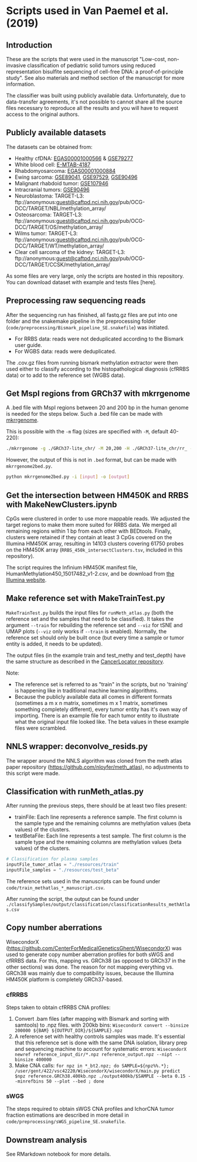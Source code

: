 # Scripts used in Van Paemel et al. (2019)

## Introduction
These are the scripts that were used in the manuscript "Low-cost, non-invasive classification of pediatric solid tumors using reduced representation bisulfite sequencing of cell-free DNA: a proof-of-principle study". See also materials and method section of the manuscript for more information.

The classifier was built using publicly available data. Unfortunately, due to data-transfer agreements, it's not possible to cannot share all the source files necessary to reproduce all the results and you will have to request access to the original authors. 

## Publicly available datasets
The datasets can be obtained from:
- Healthy cfDNA: [EGAS00001000566](https://www.ebi.ac.uk/ega/studies/EGAS00001000566)  & [GSE79277](https://www.ncbi.nlm.nih.gov/geo/query/acc.cgi?acc=GSE79277)
- White blood cell: [E-MTAB-4187](https://www.ebi.ac.uk/arrayexpress/experiments/E-MTAB-4187/)
- Rhabdomyosarcoma: [EGAS00001000884](https://www.ebi.ac.uk/ega/studies/EGAS00001000884)
- Ewing sarcoma: [GSE89041](https://www.ncbi.nlm.nih.gov/geo/query/acc.cgi?acc=GSE89041), [GSE97529](https://www.ncbi.nlm.nih.gov/gds/?term=GSE97529[Accession]), [GSE90496](https://www.ncbi.nlm.nih.gov/geo/query/acc.cgi?acc=GSE90496)
- Malignant rhabdoid tumor: [GSE107946](https://www.ncbi.nlm.nih.gov/geo/query/acc.cgi?acc=GSE107946)
- Intracranial tumors: [GSE90496](https://www.ncbi.nlm.nih.gov/geo/query/acc.cgi?acc=GSE90496)
- Neuroblastoma: TARGET-L3: ftp://anonymous:guest@caftpd.nci.nih.gov/pub/OCG-DCC/TARGET/NBL/methylation_array/
- Osteosarcoma: TARGET-L3: ftp://anonymous:guest@caftpd.nci.nih.gov/pub/OCG-DCC/TARGET/OS/methylation_array/
- Wilms tumor: TARGET-L3: ftp://anonymous:guest@caftpd.nci.nih.gov/pub/OCG-DCC/TARGET/WT/methylation_array/
- Clear cell sarcoma of the kidney: TARGET-L3: ftp://anonymous:guest@caftpd.nci.nih.gov/pub/OCG-DCC/TARGET/CCSK/methylation_array/

As some files are very large, only the scripts are hosted in this repository. You can download dataset with example and tests files [here].

## Preprocessing raw sequencing reads
After the sequencing run has finished, all fastq.gz files are put into one folder and the snakemake pipeline in the preprocessing folder (`code/preprocessing/Bismark_pipeline_SE.snakefile`) was initiated.
- For RRBS data: reads were not deduplicated according to the Bismark user guide.
- For WGBS data: reads were deduplicated.

The .cov.gz files from running bismark methylation extractor were then used either to classify according to the histopathological diagnosis (cfRRBS data) or to add to the reference set (WGBS data).

## Get MspI regions from GRCh37 with mkrrgenome
A .bed file with MspI regions between 20 and 200 bp in the human genome is needed for the steps below. Such a .bed file can be made with [mkrrgenome](https://www.ncbi.nlm.nih.gov/pmc/articles/PMC3378906/).

This is possible with the `-m` flag (sizes are specified with `-M`, default 40-220):

```bash
./mkrrgenome -g ./GRCh37-lite_chr/ -M 20,200 -H ./GRCh37-lite_chr/rr_ -m 20,200 > RRBS_regions.txt
```

However, the output of this is not in `.bed` format, but can be made with `mkrrgenome2bed.py`.

```bash
python mkrrgenome2bed.py -i [input] -o [output]
```

## Get the intersection between HM450K and RRBS with MakeNewClusters.ipynb
CpGs were clustered in order to use more mappable reads. We adjusted the target regions to make them more suited for RRBS data. We merged all remaining regions within 1 bp from each other with BEDtools. Finally, clusters were retained if they contain at least 3 CpGs covered on the Illumina HM450K array, resulting in 14103 clusters covering 61750 probes on the HM450K array (`RRBS_450k_intersectClusters.tsv`, included in this repository).

The script requires the Infinium HM450K manifest file, HumanMethylation450_15017482_v1-2.csv, and be download from [the Illumina website](http://emea.support.illumina.com/downloads/humanmethylation450_15017482_v1-2_product_files.html).

## Make reference set with MakeTrainTest.py
`MakeTrainTest.py` builds the input files for `runMeth_atlas.py` (both the reference set and the samples that need to be classified). It takes the argument `--train` for rebuilding the reference set and `--viz` for tSNE and UMAP plots (`--viz` only works if `--train` is enabled). Normally, the reference set should only be built once (but every time a sample or tumor entity is added, it needs to be updated). 

The output files (in the example train and test_methy and test_depth) have the same structure as described in the [CancerLocator repository](https://github.com/jasminezhoulab/CancerLocator).

Note:
- The reference set is referred to as "train" in the scripts, but no 'training' is happening like in traditional machine learning algorithms.
- Because the publicly available data all comes in different formats (sometimes a m x n matrix, sometimes m x 1 matrix, sometimes something completely different), every tumor entity has it's own way of importing. There is an example file for each tumor entity to illustrate what the original input file looked like. The beta values in these example files were scrambled.

## NNLS wrapper: deconvolve_resids.py
The wrapper around the NNLS algorithm was cloned from the meth atlas paper repository (https://github.com/nloyfer/meth_atlas), no adjustments to this script were made.

## Classification with runMeth_atlas.py 
After running the previous steps, there should be at least two files present:

- trainFile: Each line represents a reference sample. The first column is the sample type and the remaining columns are methylation values (beta values) of the clusters.
- testBetaFile: Each line represents a test sample. The first column is the sample type and the remaining columns are methylation values (beta values) of the clusters.

```python
# Classification for plasma samples
inputFile_tumor_atlas = "./resources/train"
inputFile_samples = "./resources/test_beta"
```

The reference sets used in the manuscripts can be found under `code/train_methatlas_*_manuscript.csv`.

After running the script, the output can be found under `./classifySamples/output/classification/classificationResults_methAtlas.csv`

## Copy number aberrations
WisecondorX (https://github.com/CenterForMedicalGeneticsGhent/WisecondorX) was used to generate copy number aberration profiles for both sWGS and cfRRBS data. For this, mapping vs. GRCh38 (as opposed to GRCh37 in the other sections) was done. The reason for not mapping everything vs. GRCh38 was mainly due to compatibility issues, because the Illumina HM450K platform is completely GRCh37-based.
### cfRRBS
Steps taken to obtain cfRRBS CNA profiles:
1. Convert .bam files (after mapping with Bismark and sorting with samtools) to .npz files. with 200kb bins: `WisecondorX convert --binsize 200000 ${BAM} ${OUTPUT_DIR}/${SAMPLE}.npz`
2. A reference set with healthy controls samples was made. It's essential that this reference set is done with the same DNA isolation, library prep and sequencing machine to account for systematic errors: `WisecondorX newref reference_input_dir/*.npz reference_output.npz --nipt --binsize 400000`
3. Make CNA calls: `for npz in *_bt2.npz; do SAMPLE=${npz%%.*}; /user/gent/422/vsc42220/WisecondorX/wisecondorX/main.py predict $npz reference.GRCh38.400kb.npz ./output400kb/$SAMPLE --beta 0.15 --minrefbins 50 --plot --bed ; done`
### sWGS
The steps required to obtain sWGS CNA profiles and IchorCNA tumor fraction estimations are described in more detail in `code/preprocessing/sWGS_pipeline_SE.snakefile`. 

## Downstream analysis
See RMarkdown notebook for more details. 

